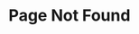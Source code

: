 ---
title: "Page Not Found"
excerpt: "Page not found. Your pixels are in another canvas."
sitemap: false
permalink: /404.html
---